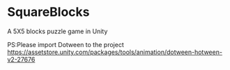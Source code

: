 # SquareBlocks
A 5X5 blocks puzzle game in Unity

PS:Please import Dotween to the project 
https://assetstore.unity.com/packages/tools/animation/dotween-hotween-v2-27676

